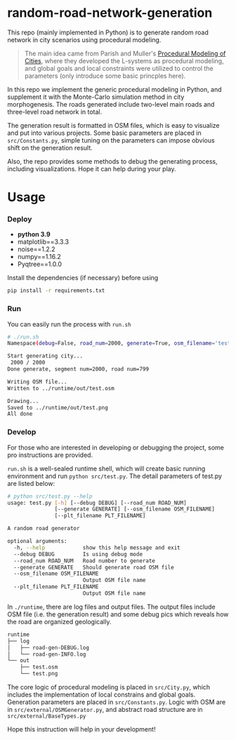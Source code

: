 # random-road-network-generation
This repo (mainly implemented in Python) is to generate random road network in city scenarios using procedural modeling. 

> The main idea came from Parish and Muller's [Procedural Modeling of Cities](https://cgl.ethz.ch/Downloads/Publications/Papers/2001/p_Par01.pdf), where they developed the L-systems as procedural modeling, and global goals and local constraints were utilized to control the parameters (only introduce some basic princples here).

In this repo we implement the generic procedural modeling in Python, and supplement it with the Monte-Carlo simulation method in city morphogenesis. The roads generated include two-level main roads and three-level road network in total. 

The generation result is formatted in OSM files, which is easy to visualize and put into various projects. 
Some basic parameters are placed in `src/Constants.py`, simple tuning on the parameters can impose obvious shift on the generation result. 

Also, the repo provides some methods to debug the generating process, including visualizations. Hope it can help during your play.

# Usage

### Deploy
- **python 3.9**
- matplotlib==3.3.3
- noise==1.2.2
- numpy==1.16.2
- Pyqtree==1.0.0

Install the dependencies (if necessary) before using
```bash
pip install -r requirements.txt
```


### Run
You can easily run the process with `run.sh`
```bash
# ./run.sh
Namespace(debug=False, road_num=2000, generate=True, osm_filename='test.osm', plt_filename='test.png')

Start generating city...
 2000 / 2000
Done generate, segment num=2000, road num=799

Writing OSM file...
Written to ../runtime/out/test.osm

Drawing...
Saved to ../runtime/out/test.png
All done
```

### Develop
For those who are interested in developing or debugging the project, some pro instructions are provided.

`run.sh` is a well-sealed runtime shell, which will create basic running environment and run `python src/test.py`.
The detail parameters of test.py are listed below:


```bash
# python src/test.py --help
usage: test.py [-h] [--debug DEBUG] [--road_num ROAD_NUM]
               [--generate GENERATE] [--osm_filename OSM_FILENAME]
               [--plt_filename PLT_FILENAME]

A random road generator

optional arguments:
  -h, --help            show this help message and exit
  --debug DEBUG         Is using debug mode
  --road_num ROAD_NUM   Road number to generate
  --generate GENERATE   Should generate road OSM file
  --osm_filename OSM_FILENAME
                        Output OSM file name
  --plt_filename PLT_FILENAME
                        Output OSM file name
```

In `./runtime`, there are log files and output files. The output files include OSM file (i.e. the generation result) and some debug pics which reveals how the road are organized geologically.

```bash
runtime
├── log
│   ├── road-gen-DEBUG.log
│   └── road-gen-INFO.log
└── out
    ├── test.osm
    └── test.png
```

The core logic of procedural modeling is placed in `src/City.py`, which includes the implementation of local constrains and global goals. Generation parameters are placed in `src/Constants.py`. Logic with OSM are in `src/external/OSMGenerator.py`, and abstract road structure are in `src/external/BaseTypes.py`

Hope this instruction will help in your development!
